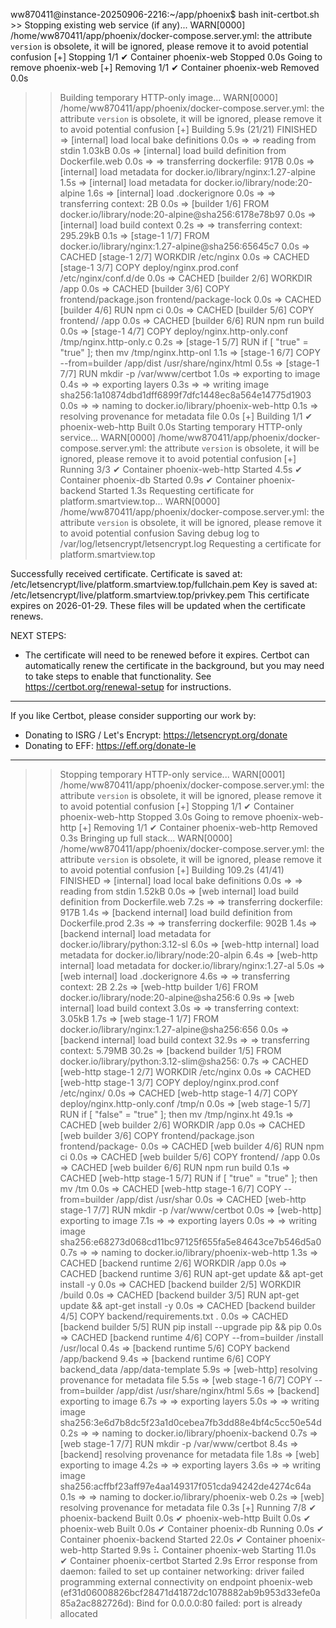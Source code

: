 ww870411@instance-20250906-2216:~/app/phoenix$ bash init-certbot.sh             >> Stopping existing web service (if any)...
WARN[0000] /home/ww870411/app/phoenix/docker-compose.server.yml: the attribute `version` is obsolete, it will be ignored, please remove it to avoid potential confusion
[+] Stopping 1/1
 ✔ Container phoenix-web  Stopped                                          0.0s
Going to remove phoenix-web
[+] Removing 1/1
 ✔ Container phoenix-web  Removed                                          0.0s
>> Building temporary HTTP-only image...
WARN[0000] /home/ww870411/app/phoenix/docker-compose.server.yml: the attribute `version` is obsolete, it will be ignored, please remove it to avoid potential confusion
[+] Building 5.9s (21/21) FINISHED
 => [internal] load local bake definitions                                 0.0s
 => => reading from stdin 1.03kB                                           0.0s
 => [internal] load build definition from Dockerfile.web                   0.0s
 => => transferring dockerfile: 917B                                       0.0s
 => [internal] load metadata for docker.io/library/nginx:1.27-alpine       1.5s
 => [internal] load metadata for docker.io/library/node:20-alpine          1.6s
 => [internal] load .dockerignore                                          0.0s
 => => transferring context: 2B                                            0.0s
 => [builder 1/6] FROM docker.io/library/node:20-alpine@sha256:6178e78b97  0.0s
 => [internal] load build context                                          0.2s
 => => transferring context: 295.29kB                                      0.1s
 => [stage-1 1/7] FROM docker.io/library/nginx:1.27-alpine@sha256:65645c7  0.0s
 => CACHED [stage-1 2/7] WORKDIR /etc/nginx                                0.0s
 => CACHED [stage-1 3/7] COPY deploy/nginx.prod.conf /etc/nginx/conf.d/de  0.0s
 => CACHED [builder 2/6] WORKDIR /app                                      0.0s
 => CACHED [builder 3/6] COPY frontend/package.json frontend/package-lock  0.0s
 => CACHED [builder 4/6] RUN npm ci                                        0.0s
 => CACHED [builder 5/6] COPY frontend/ /app                               0.0s
 => CACHED [builder 6/6] RUN npm run build                                 0.0s
 => [stage-1 4/7] COPY deploy/nginx.http-only.conf /tmp/nginx.http-only.c  0.2s
 => [stage-1 5/7] RUN if [ "true" = "true" ]; then mv /tmp/nginx.http-onl  1.1s
 => [stage-1 6/7] COPY --from=builder /app/dist /usr/share/nginx/html      0.5s
 => [stage-1 7/7] RUN mkdir -p /var/www/certbot                            1.0s
 => exporting to image                                                     0.4s
 => => exporting layers                                                    0.3s
 => => writing image sha256:1a10874dbd1dff6899f7dfc1448ec8a564e14775d1903  0.0s
 => => naming to docker.io/library/phoenix-web-http                        0.1s
 => resolving provenance for metadata file                                 0.0s
[+] Building 1/1
 ✔ phoenix-web-http  Built                                                 0.0s
>> Starting temporary HTTP-only service...
WARN[0000] /home/ww870411/app/phoenix/docker-compose.server.yml: the attribute `version` is obsolete, it will be ignored, please remove it to avoid potential confusion
[+] Running 3/3
 ✔ Container phoenix-web-http  Started                                     4.5s
 ✔ Container phoenix-db        Started                                     0.9s
 ✔ Container phoenix-backend   Started                                     1.3s
>> Requesting certificate for platform.smartview.top...
WARN[0000] /home/ww870411/app/phoenix/docker-compose.server.yml: the attribute `version` is obsolete, it will be ignored, please remove it to avoid potential confusion
Saving debug log to /var/log/letsencrypt/letsencrypt.log
Requesting a certificate for platform.smartview.top

Successfully received certificate.
Certificate is saved at: /etc/letsencrypt/live/platform.smartview.top/fullchain.pem
Key is saved at:         /etc/letsencrypt/live/platform.smartview.top/privkey.pem
This certificate expires on 2026-01-29.
These files will be updated when the certificate renews.

NEXT STEPS:
- The certificate will need to be renewed before it expires. Certbot can automatically renew the certificate in the background, but you may need to take steps to enable that functionality. See https://certbot.org/renewal-setup for instructions.

- - - - - - - - - - - - - - - - - - - - - - - - - - - - - - - - - - - - - - - -
If you like Certbot, please consider supporting our work by:
 * Donating to ISRG / Let's Encrypt:   https://letsencrypt.org/donate
 * Donating to EFF:                    https://eff.org/donate-le
- - - - - - - - - - - - - - - - - - - - - - - - - - - - - - - - - - - - - - - -
>> Stopping temporary HTTP-only service...
WARN[0001] /home/ww870411/app/phoenix/docker-compose.server.yml: the attribute `version` is obsolete, it will be ignored, please remove it to avoid potential confusion
[+] Stopping 1/1
 ✔ Container phoenix-web-http  Stopped                                     3.0s
Going to remove phoenix-web-http
[+] Removing 1/1
 ✔ Container phoenix-web-http  Removed                                     0.3s
>> Bringing up full stack...
WARN[0000] /home/ww870411/app/phoenix/docker-compose.server.yml: the attribute `version` is obsolete, it will be ignored, please remove it to avoid potential confusion
[+] Building 109.2s (41/41) FINISHED
 => [internal] load local bake definitions                                 0.0s
 => => reading from stdin 1.52kB                                           0.0s
 => [web internal] load build definition from Dockerfile.web               7.2s
 => => transferring dockerfile: 917B                                       1.4s
 => [backend internal] load build definition from Dockerfile.prod          2.3s
 => => transferring dockerfile: 902B                                       1.4s
 => [backend internal] load metadata for docker.io/library/python:3.12-sl  6.0s
 => [web-http internal] load metadata for docker.io/library/node:20-alpin  6.4s
 => [web-http internal] load metadata for docker.io/library/nginx:1.27-al  5.0s
 => [web internal] load .dockerignore                                      4.6s
 => => transferring context: 2B                                            2.2s
 => [web-http builder 1/6] FROM docker.io/library/node:20-alpine@sha256:6  0.9s
 => [web internal] load build context                                      3.0s
 => => transferring context: 3.05kB                                        1.7s
 => [web stage-1 1/7] FROM docker.io/library/nginx:1.27-alpine@sha256:656  0.0s
 => [backend internal] load build context                                 32.9s
 => => transferring context: 5.79MB                                       30.2s
 => [backend builder 1/5] FROM docker.io/library/python:3.12-slim@sha256:  0.7s
 => CACHED [web-http stage-1 2/7] WORKDIR /etc/nginx                       0.0s
 => CACHED [web-http stage-1 3/7] COPY deploy/nginx.prod.conf /etc/nginx/  0.0s
 => CACHED [web-http stage-1 4/7] COPY deploy/nginx.http-only.conf /tmp/n  0.0s
 => [web stage-1 5/7] RUN if [ "false" = "true" ]; then mv /tmp/nginx.ht  49.1s
 => CACHED [web builder 2/6] WORKDIR /app                                  0.0s
 => CACHED [web builder 3/6] COPY frontend/package.json frontend/package-  0.0s
 => CACHED [web builder 4/6] RUN npm ci                                    0.0s
 => CACHED [web builder 5/6] COPY frontend/ /app                           0.0s
 => CACHED [web builder 6/6] RUN npm run build                             0.1s
 => CACHED [web-http stage-1 5/7] RUN if [ "true" = "true" ]; then mv /tm  0.0s
 => CACHED [web-http stage-1 6/7] COPY --from=builder /app/dist /usr/shar  0.0s
 => CACHED [web-http stage-1 7/7] RUN mkdir -p /var/www/certbot            0.0s
 => [web-http] exporting to image                                          7.1s
 => => exporting layers                                                    0.0s
 => => writing image sha256:e68273d068cd11bc97125f655fa5e84643ce7b546d5a0  0.7s
 => => naming to docker.io/library/phoenix-web-http                        1.3s
 => CACHED [backend runtime 2/6] WORKDIR /app                              0.0s
 => CACHED [backend runtime 3/6] RUN apt-get update && apt-get install -y  0.0s
 => CACHED [backend builder 2/5] WORKDIR /build                            0.0s
 => CACHED [backend builder 3/5] RUN apt-get update && apt-get install -y  0.0s
 => CACHED [backend builder 4/5] COPY backend/requirements.txt .           0.0s
 => CACHED [backend builder 5/5] RUN pip install --upgrade pip     && pip  0.0s
 => CACHED [backend runtime 4/6] COPY --from=builder /install /usr/local   0.4s
 => [backend runtime 5/6] COPY backend /app/backend                        9.4s
 => [backend runtime 6/6] COPY backend_data /app/data-template             5.9s
 => [web-http] resolving provenance for metadata file                      5.5s
 => [web stage-1 6/7] COPY --from=builder /app/dist /usr/share/nginx/html  5.6s
 => [backend] exporting to image                                           6.7s
 => => exporting layers                                                    5.0s
 => => writing image sha256:3e6d7b8dc5f23a1d0cebea7fb3dd88e4bf4c5cc50e54d  0.2s
 => => naming to docker.io/library/phoenix-backend                         0.7s
 => [web stage-1 7/7] RUN mkdir -p /var/www/certbot                        8.4s
 => [backend] resolving provenance for metadata file                       1.8s
 => [web] exporting to image                                               4.2s
 => => exporting layers                                                    3.6s
 => => writing image sha256:acffbf23aff97e4aa149317f051cda94242de4274c64a  0.1s
 => => naming to docker.io/library/phoenix-web                             0.2s
 => [web] resolving provenance for metadata file                           0.3s
[+] Running 7/8
 ✔ phoenix-backend             Built                                       0.0s
 ✔ phoenix-web-http            Built                                       0.0s
 ✔ phoenix-web                 Built                                       0.0s
 ✔ Container phoenix-db        Running                                     0.0s
 ✔ Container phoenix-backend   Started                                    22.0s
 ✔ Container phoenix-web-http  Started                                     9.9s
 ⠧ Container phoenix-web       Starting                                   11.0s
 ✔ Container phoenix-certbot   Started                                     2.9s
Error response from daemon: failed to set up container networking: driver failed programming external connectivity on endpoint phoenix-web (ef31d06008826bcf28471d41872dc1078882ab9b953d33efe0a85a2ac882726d): Bind for 0.0.0.0:80 failed: port is already allocated
